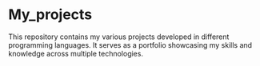 # My_projects
This repository contains my various projects developed in different programming languages. It serves as a portfolio showcasing my skills and knowledge across multiple technologies.
